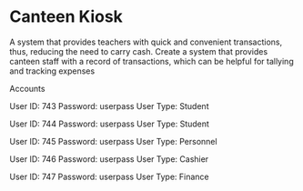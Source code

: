 # Canteen Kiosk

A system that provides teachers with quick and convenient transactions, thus, reducing the need to carry cash. Create a system that provides canteen staff with a record of transactions, which can be helpful for tallying and tracking expenses 

Accounts

User ID: 743
Password: userpass
User Type: Student

User ID: 744
Password: userpass
User Type: Student

User ID: 745
Password: userpass
User Type: Personnel

User ID: 746
Password: userpass
User Type: Cashier

User ID: 747
Password: userpass
User Type: Finance
